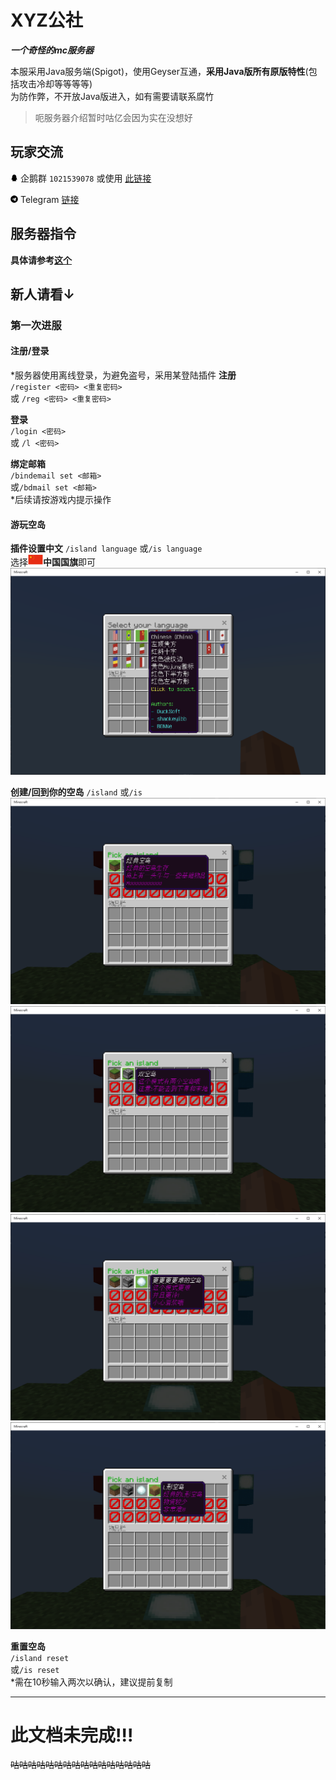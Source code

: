 # XYZ公社
***一个奇怪的mc服务器***

本服采用Java服务端(Spigot)，使用Geyser互通，**采用Java版所有原版特性**(包括攻击冷却等等等等)  
为防作弊，不开放Java版进入，如有需要请联系腐竹

> 呃服务器介绍暂时咕亿会因为实在没想好

## 玩家交流
<svg t="1618148086316" class="icon" viewBox="0 0 1024 1024" version="1.1" xmlns="http://www.w3.org/2000/svg" p-id="1144" width="12" height="12"><path d="M886.1 721.9c-5.4-67.7-41.1-143.1-55.7-181l-37.7-97.5c-1.2-40.6 10.8-133.8-52.1-250.5C677.5 76.2 551.1 65.7 527.7 64.5c-23.4-1.2-169.6-2.4-241.5 124.6s-52.5 254.3-52.5 254.3l-40.2 98.2s-18.7 44.8-34.9 99.3-32.4 140.2-16.2 157.6c16.2 17.4 74.9-79.7 80.3-88.7 0 0 4.2 46.4 15.3 70.7 8.9 19.4 30.2 67.9 73.3 105.9-20.7 6.7-70.4 24.6-77.7 43.2-9.2 23.6 7.2 26.4 35.2 28 28 1.6 162.2 5.2 226.5-3.8 0.7-0.1 1.3-0.2 2-0.3 6.3 0.2 12.2 0.3 17.9 0.3 3.6 0 7.8-0.1 12.3-0.2 0.4 0.1 0.9 0.1 1.3 0.2 64.3 9 198.6 5.4 226.5 3.8 28-1.6 44.3-4.4 35.2-28-7.4-18.9-58.5-37-78.6-43.4 6.3-5.6 12.4-11.6 18.4-18.1 72.5-79.7 66.5-130 69.5-158.8 0 0 61.1 88.1 74.3 91.1 13.2 3 17.3-10.8 12-78.5z" p-id="1145"></path></svg> 企鹅群 `1021539078` 或使用 [此链接](https://jq.qq.com/?_wv=1027&k=lzNyLxNn)  
  
<svg t="1618148362863" class="icon" viewBox="0 0 1024 1024" version="1.1" xmlns="http://www.w3.org/2000/svg" p-id="1981" width="12" height="12"><path d="M512 16C238 16 16 238 16 512s222 496 496 496 496-222 496-496S786 16 512 16z m243.6 339.8l-81.4 383.6c-6 27.2-22.2 33.8-44.8 21l-124-91.4-59.8 57.6c-6.6 6.6-12.2 12.2-25 12.2l8.8-126.2 229.8-207.6c10-8.8-2.2-13.8-15.4-5l-284 178.8-122.4-38.2c-26.6-8.4-27.2-26.6 5.6-39.4l478.2-184.4c22.2-8 41.6 5.4 34.4 39z" p-id="1982"></path></svg> Telegram [链接](https://t.me/joinchat/S3vLVCUfAokMLFHg)

## 服务器指令

**具体请参考[这个](/Commands/Commands.md "指令文档")**

## 新人请看↓
### 第一次进服

#### 注册/登录
*服务器使用离线登录，为避免盗号，采用某登陆插件
**注册**  
`/register <密码> <重复密码>`  
或 `/reg <密码> <重复密码>`

**登录**  
`/login <密码>`  
或 `/l <密码>`  

**绑定邮箱**   
`/bindemail set <邮箱>`  
或`/bdmail set <邮箱>`  
*后续请按游戏内提示操作

#### 游玩空岛

**插件设置中文**
`/island language`
或`/is language`  
选择<svg t="1620572571895" class="icon" viewBox="0 0 1489 1024" version="1.1" xmlns="http://www.w3.org/2000/svg" p-id="6844" width="24" height="18"><path d="M33.885091 20.293818h1421.684364V968.145455H33.885091z" fill="#E72D14" p-id="6845"></path><path d="M274.152727 135.447273l30.533818 87.970909H399.36l-77.824 57.530182 30.440727 91.415272-77.917091-57.530181L196.421818 372.363636l30.440727-91.415272L148.945455 223.418182h94.766545l30.440727-87.970909z m324.980364 179.386182l10.24 26.996363h26.996364l-23.645091 17.035637 10.146909 26.996363-23.738182-16.849454-23.645091 16.849454 10.146909-26.996363-23.738182-16.942546h30.533818l6.702546-27.089454zM629.666909 186.181818l-13.591273 23.738182 20.293819 20.293818-26.996364-3.444363-13.591273 27.089454-3.351273-30.440727-30.533818-3.351273 27.089455-13.591273-6.702546-26.996363 20.293819 20.200727 26.996363-13.498182zM473.832727 101.469091l26.996364 10.24L521.309091 87.970909l-3.351273 30.533818 26.996364 10.146909-26.996364 6.795637-3.444363 26.996363-13.498182-23.645091-30.440728 6.795637 20.293819-20.386909-16.942546-23.645091z m0 325.073454l26.996364 10.14691 20.386909-23.738182-3.351273 30.533818 26.996364 10.146909-26.996364 6.702545-3.444363 30.533819-13.498182-27.089455-30.440727 10.146909 20.293818-23.738182-16.942546-23.645091z" fill="#FFD700" p-id="6846"></path></svg>**中国国旗**即可
![设置中文](/assets/images/Command-is-language-cn.png "我们中国真是太厉害了！！！")

**创建/回到你的空岛**
`/island`
或`/is`  
![经典空岛](/assets/images/Command-is-create-0.png "经典空岛")
![双空岛](/assets/images/Command-is-create-1.png "双空岛")
![更更更更难的空岛](/assets/images/Command-is-create-2.png "更更更更难的空岛")
![L形空岛](/assets/images/Command-is-create-3.png "L形空岛")

**重置空岛**  
`/island reset`  
或`/is reset`  
*需在10秒输入两次以确认，建议提前复制

---
# 此文档未完成!!!
~~咕咕咕咕咕咕咕咕咕咕咕咕咕咕咕咕~~